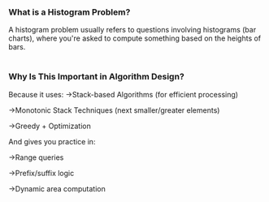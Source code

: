 ### What is a Histogram Problem?  
A histogram problem usually refers to questions involving histograms (bar charts), where you're asked to compute something based on the heights of bars.  
<br>
### Why Is This Important in Algorithm Design?
Because it uses:
->Stack-based Algorithms (for efficient processing)

->Monotonic Stack Techniques (next smaller/greater elements)

->Greedy + Optimization

And gives you practice in:

->Range queries

->Prefix/suffix logic

->Dynamic area computation


